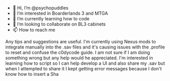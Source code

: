 - 👋 Hi, I’m @psychopuddles
- 👀 I’m interested in Boarderlands 3 and MTGA
- 🌱 I’m currently learning how to code 
- 💞️ I’m looking to collaborate on BL3 cabinets
- 📫 How to reach me 


Any tips and suggestions are useful. I'm currently using Nexus mods to integrate manually into the .sav files and it's causing issues with the .profile to reset and confuse the c0dycode guide. I am not sure if I am doing something wrong but any help would he appreciated. I'm interested in learning how to script so I can help develop a UI and also share my .sav but when I attempted to share it I kept getting error messages because I don't know how to insert a Sha
<!---
psychopuddles/psychopuddles is a ✨ special ✨ repository because its `README.md` (this file) appears on your GitHub profile.
You can click the Preview link to take a look at your changes.
--->
